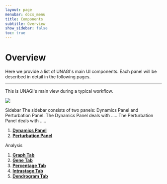 ```yaml
---
layout: page
menubar: docs_menu
title: Components
subtitle: Overview
show_sidebar: false
toc: true
---
```


# Overview

Here we provide a list of UNAGI's main UI components. Each panel will be described in detail in the following pages.

---

This is UNAGI's main view during a typical workflow.

<img src="../../../images/overview_labeled.png" class="center"/>

Sidebar
The sidebar consists of two panels: Dynamics Panel and Perturbation Panel.
The Dynamics Panel deals with .....
The Perturbation Panel deals with .....
1. [**Dynamics Panel**](../sidebar/dynamics_panel)
2. [**Perturbation Panel**](../sidebar/perturbation_panel)

Analysis
1. [**Graph Tab**](../analysis/graph_tab)
2. [**Gene Tab**](../analysis/gene_tab)
3. [**Percentage Tab**](../analysis/percentage_tab)
4. [**Intrastage Tab**](../analysis/intrastage_tab)
5. [**Dendrogram Tab**](../analysis/dendrogram_tab)